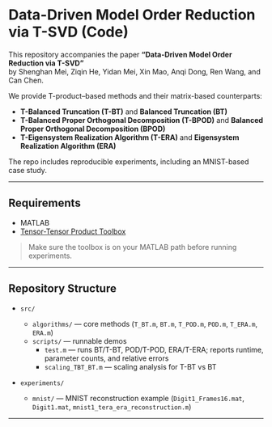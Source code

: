 # Data-Driven Model Order Reduction via T-SVD (Code)

This repository accompanies the paper **“Data-Driven Model Order Reduction via T-SVD”**  
by Shenghan Mei, Ziqin He, Yidan Mei, Xin Mao, Anqi Dong, Ren Wang, and Can Chen.

We provide T-product–based methods and their matrix-based counterparts:

- **T-Balanced Truncation (T-BT)** and **Balanced Truncation (BT)**
- **T-Balanced Proper Orthogonal Decomposition (T-BPOD)** and **Balanced Proper Orthogonal Decomposition (BPOD)**
- **T-Eigensystem Realization Algorithm (T-ERA)** and **Eigensystem Realization Algorithm (ERA)**

The repo includes reproducible experiments, including an MNIST-based case study.

---

## Requirements

- MATLAB
- [Tensor-Tensor Product Toolbox](https://github.com/canyilu/tensor-tensor-product-toolbox)

> Make sure the toolbox is on your MATLAB path before running experiments.

---

## Repository Structure

- `src/`
  - `algorithms/` — core methods (`T_BT.m`, `BT.m`, `T_POD.m`, `POD.m`, `T_ERA.m`, `ERA.m`)
  - `scripts/` — runnable demos
    - `test.m` — runs BT/T-BT, POD/T-POD, ERA/T-ERA; reports runtime, parameter counts, and relative errors
    - `scaling_TBT_BT.m` — scaling analysis for T-BT vs BT

- `experiments/`
  - `mnist/` — MNIST reconstruction example (`Digit1_Frames16.mat`, `Digit1.mat`, `mnist1_tera_era_reconstruction.m`)


---
